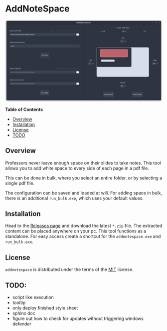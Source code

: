 # AddNoteSpace

![](demo_screenshot.png)

**Table of Contents**

- [Overview](#overview)
- [Installation](#installation)
- [License](#license)
- [TODO](#todo)


## Overview

Professors never leave enough space on their slides to take notes.
This tool allows you to add white space to every side of each page in a pdf file.

This can be done in bulk, where you select an entire folder, or by selecting
a single pdf file.

The configuration can be saved and loaded at will. For adding space in bulk,
there is an additional `run_bulk.exe`, which uses your default values.

## Installation

Head to the [Releases page](https://github.com/maromei/addnotespace/releases)
and download the latest `*.zip` file. The extracted content can be placed anywhere on
your pc. This tool functions as a standalone.
For easy access create a shortcut for the `addnotespace.exe` and
`run_bulk.exe`.

## License

`addnotespace` is distributed under the terms of the [MIT](https://spdx.org/licenses/MIT.html) license.


## TODO:

- script like execution
- tooltip
- only deploy finished style sheet
- sphinx doc
- figure out how to check for updates without triggering windows defender
